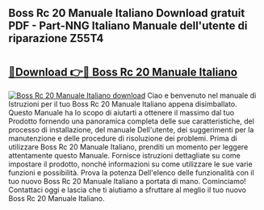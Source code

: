 ## Boss Rc 20 Manuale Italiano Download gratuit PDF - Part-NNG Italiano Manuale dell'utente di riparazione Z55T4

# <h2><a href="http://dfcea3w.blite.top/?on=Boss+Rc+20+Manuale+Italiano">🔗Download 👉🔴 Boss Rc 20 Manuale Italiano</a></h2>

[![Boss Rc 20 Manuale Italiano download](https://i.imgur.com/lujVjoI.png)](http://dfcea3w.blite.top/?on=Boss+Rc+20+Manuale+Italiano)
Ciao e benvenuto nel manuale di Istruzioni per il tuo Boss Rc 20 Manuale Italiano appena disimballato. Questo Manuale ha lo scopo di aiutarti a ottenere il massimo dal tuo Prodotto fornendo una panoramica completa delle sue caratteristiche, del processo di installazione, del manuale Dell'utente, dei suggerimenti per la manutenzione e delle procedure di risoluzione dei problemi. Prima di utilizzare Boss Rc 20 Manuale Italiano, prenditi un momento per leggere attentamente questo Manuale. Fornisce istruzioni dettagliate su come impostare il prodotto, nonché informazioni su come utilizzare le sue varie funzioni e possibilità. Prova la potenza Dell'elenco delle funzionalità con il tuo nuovo Boss Rc 20 Manuale Italiano a portata di mano. Cominciamo! Contattaci oggi e lascia che ti aiutiamo a sfruttare al meglio il tuo nuovo Boss Rc 20 Manuale Italiano.
